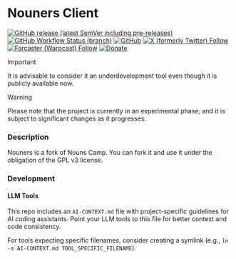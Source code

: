 # Nouners Client

[![GitHub release (latest SemVer including pre-releases)](https://img.shields.io/github/v/release/nouners/nouners?include_prereleases)](https://github.com/nouners/nouners/releases)
[![GitHub Workflow Status (branch)](https://img.shields.io/github/actions/workflow/status/nouners/nouners/build.yml)](https://github.com/nouners/nouners/actions/workflows/build.yml)
[![GitHub](https://img.shields.io/github/license/nouners/nouners)](https://github.com/nouners/nouners/blob/master/LICENSE)
[![X (formerly Twitter) Follow](https://img.shields.io/badge/follow-%40nekofar-ffffff?logo=x&style=flat)](https://x.com/nekofar)
[![Farcaster (Warpcast) Follow](https://img.shields.io/badge/follow-%40nekofar-855DCD.svg?logo=farcaster&logoColor=f5f5f5&style=flat)](https://warpcast.com/nekofar)
[![Donate](https://img.shields.io/badge/donate-nekofar.crypto-a2b9bc?logo=ethereum&logoColor=f5f5f5)](https://ud.me/nekofar.crypto)

> [!IMPORTANT]
> It is advisable to consider it an underdevelopment tool even though it is publicly available now.

> [!WARNING]
> Please note that the project is currently in an experimental phase, and it is subject to significant changes as it
> progresses.

### Description

Nouners is a fork of Nouns Camp. You can fork it and use it under the obligation of the GPL v3 license.

### Development

#### LLM Tools

This repo includes an `AI-CONTEXT.md` file with project-specific guidelines for AI coding assistants. Point your LLM tools to this file for better context and code consistency.

For tools expecting specific filenames, consider creating a symlink (e.g., `ln -s AI-CONTEXT.md TOOL_SPECIFIC_FILENAME`).
